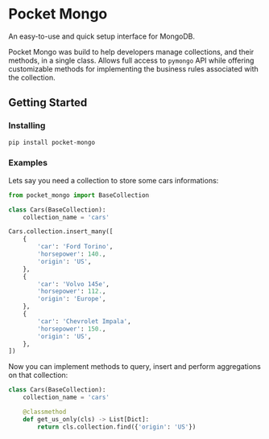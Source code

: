 # Pocket Mongo

An easy-to-use and quick setup interface for MongoDB.

Pocket Mongo was build to help developers manage collections, and their methods, in a single class.
Allows full access to `pymongo` API 
while offering customizable methods for implementing the business rules associated with the collection.  

## Getting Started

### Installing

```bash
pip install pocket-mongo
```

### Examples


Lets say you need a collection to store some cars informations:


```python
from pocket_mongo import BaseCollection

class Cars(BaseCollection):
    collection_name = 'cars'

Cars.collection.insert_many([
    {
        'car': 'Ford Torino',
        'horsepower': 140.,
        'origin': 'US',
    },
    {
        'car': 'Volvo 145e',
        'horsepower': 112.,
        'origin': 'Europe',
    },
    {
        'car': 'Chevrolet Impala',
        'horsepower': 150.,
        'origin': 'US',
    },
])
```

Now you can implement methods to query, insert and perform aggregations on that collection:

```python
class Cars(BaseCollection):
    collection_name = 'cars'

    @classmethod
    def get_us_only(cls) -> List[Dict]:
        return cls.collection.find({'origin': 'US'})
```

